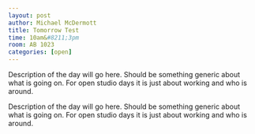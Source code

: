 ```yaml
---
layout: post
author: Michael McDermott
title: Tomorrow Test
time: 10am&#8211;3pm
room: AB 1023
categories: [open]
---
```

Description of the day will go here. Should be something generic about what is going on. For open studio days it is just about working and who is around.

Description of the day will go here. Should be something generic about what is going on. For open studio days it is just about working and who is around.
